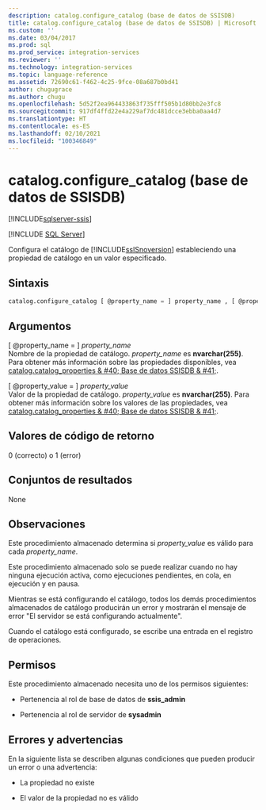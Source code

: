 ```yaml
---
description: catalog.configure_catalog (base de datos de SSISDB)
title: catalog.configure_catalog (base de datos de SSISDB) | Microsoft Docs
ms.custom: ''
ms.date: 03/04/2017
ms.prod: sql
ms.prod_service: integration-services
ms.reviewer: ''
ms.technology: integration-services
ms.topic: language-reference
ms.assetid: 72690c61-f462-4c25-9fce-08a687b0bd41
author: chugugrace
ms.author: chugu
ms.openlocfilehash: 5d52f2ea964433863f735fff505b1d80bb2e3fc8
ms.sourcegitcommit: 917df4ffd22e4a229af7dc481dcce3ebba0aa4d7
ms.translationtype: HT
ms.contentlocale: es-ES
ms.lasthandoff: 02/10/2021
ms.locfileid: "100346849"
---
```

# <a name="catalogconfigure_catalog-ssisdb-database"></a>catalog.configure_catalog (base de datos de SSISDB)

[!INCLUDE[sqlserver-ssis](../../includes/applies-to-version/sqlserver-ssis.md)]


[!INCLUDE [SQL Server](../../includes/applies-to-version/sqlserver.md)]

  Configura el catálogo de [!INCLUDE[ssISnoversion](../../includes/ssisnoversion-md.md)] estableciendo una propiedad de catálogo en un valor especificado.  
  
## <a name="syntax"></a>Sintaxis  
  
```sql
catalog.configure_catalog [ @property_name = ] property_name , [ @property_value = ] property_value  
```  
  
## <a name="arguments"></a>Argumentos  
 [ @property_name = ] *property_name*  
 Nombre de la propiedad de catálogo. *property_name* es **nvarchar(255)**. Para obtener más información sobre las propiedades disponibles, vea [catalog.catalog_properties & #40; Base de datos SSISDB & #41;](../../integration-services/system-views/catalog-catalog-properties-ssisdb-database.md).  
  
 [ @property_value = ] *property_value*  
 Valor de la propiedad de catálogo. *property_value* es **nvarchar(255)**. Para obtener más información sobre los valores de las propiedades, vea [catalog.catalog_properties & #40; Base de datos SSISDB & #41;](../../integration-services/system-views/catalog-catalog-properties-ssisdb-database.md).  
  
## <a name="return-code-values"></a>Valores de código de retorno  
 0 (correcto) o 1 (error)  
  
## <a name="result-sets"></a>Conjuntos de resultados  
 None  
  
## <a name="remarks"></a>Observaciones  
 Este procedimiento almacenado determina si *property_value* es válido para cada *property_name*.  
  
 Este procedimiento almacenado solo se puede realizar cuando no hay ninguna ejecución activa, como ejecuciones pendientes, en cola, en ejecución y en pausa.  
  
 Mientras se está configurando el catálogo, todos los demás procedimientos almacenados de catálogo producirán un error y mostrarán el mensaje de error "El servidor se está configurando actualmente".
  
 Cuando el catálogo está configurado, se escribe una entrada en el registro de operaciones.  
  
## <a name="permissions"></a>Permisos  
 Este procedimiento almacenado necesita uno de los permisos siguientes:  
  
-   Pertenencia al rol de base de datos de **ssis_admin**  
  
-   Pertenencia al rol de servidor de **sysadmin**  
  
## <a name="errors-and-warnings"></a>Errores y advertencias  
 En la siguiente lista se describen algunas condiciones que pueden producir un error o una advertencia:  
  
-   La propiedad no existe  
  
-   El valor de la propiedad no es válido  
  
  
